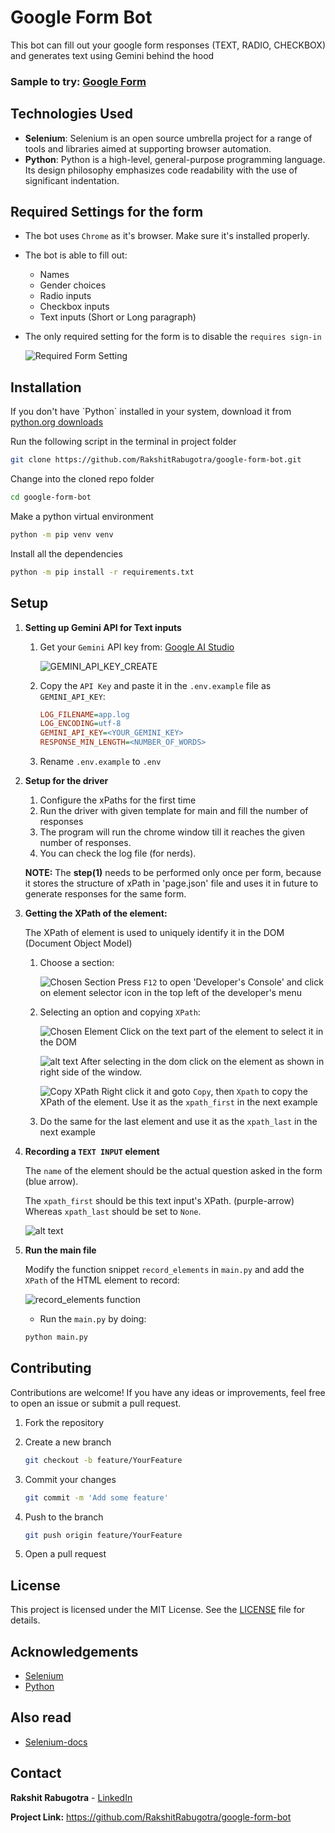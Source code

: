 # Google Form Bot

<p align="justify">This bot can fill out your google form responses (TEXT, RADIO, CHECKBOX) and generates text using Gemini behind the hood</p>

### Sample to try: [Google Form](https://forms.gle/HucQVYPoUvxEHGVr9)


## Technologies Used

- **Selenium**: Selenium is an open source umbrella project for a range of tools and libraries aimed at supporting browser automation.
- **Python**: Python is a high-level, general-purpose programming language. Its design philosophy emphasizes code readability with the use of significant indentation.


## Required Settings for the form

- The bot uses `Chrome` as it's browser. Make sure it's installed properly.

- The bot is able to fill out:

    <ul>
    <li>Names</li>
    <li>Gender choices</li>
    <li>Radio inputs</li>
    <li>Checkbox inputs</li>
    <li>Text inputs (Short or Long paragraph)</li>
    </ul>

- The only required setting for the form is to disable the `requires sign-in`

  ![Required Form Setting](docs/required-form-setting.png)

## Installation

<p>If you don't have `Python` installed in your system, download it from <a href='https://python.org/downloads'>python.org downloads</a></p>

Run the following script in the terminal in project folder

```bash
git clone https://github.com/RakshitRabugotra/google-form-bot.git
```

Change into the cloned repo folder

```bash
cd google-form-bot
```

Make a python virtual environment

```bash
python -m pip venv venv
```

Install all the dependencies

```bash
python -m pip install -r requirements.txt
```

## Setup

1. **Setting up Gemini API for Text inputs**
   1. Get your `Gemini` API key from: [Google AI Studio]("https://aistudio.google.com/app/apikey)

      ![GEMINI_API_KEY_CREATE](docs/image.png)

   2. Copy the `API Key` and paste it in the `.env.example` file as `GEMINI_API_KEY`:

      ```ini
      LOG_FILENAME=app.log
      LOG_ENCODING=utf-8
      GEMINI_API_KEY=<YOUR_GEMINI_KEY>
      RESPONSE_MIN_LENGTH=<NUMBER_OF_WORDS>
      ```
   3. Rename `.env.example` to `.env`

2. **Setup for the driver**
   1. Configure the xPaths for the first time
   2. Run the driver with given template for main and fill the number of responses
   3. The program will run the chrome window till it reaches the given number of responses.
   4. You can check the log file (for nerds).

   **NOTE:** The **step(1)** needs to be performed only once per form, because it stores the structure of
   xPath in 'page.json' file and uses it in future to generate responses for the same form.

3. **Getting the XPath of the element:**

   The XPath of element is used to uniquely identify it in the DOM (Document Object Model)

   1. Choose a section:

      ![Chosen Section](docs/chosen-section.png)
      Press `F12` to open 'Developer's Console' and click on element selector icon in the top left of the developer's menu

   2. Selecting an option and copying `XPath`:

      ![Chosen Element](docs/chosen-element.png)
      Click on the text part of the element to select it in the DOM

      ![alt text](docs/dom-selection.png)
      After selecting in the dom click on the element as shown in right side of the window.

      ![Copy XPath](docs/copy-xpath.png)
      Right click it and goto `Copy`, then `Xpath` to copy the XPath of the element. Use it as the `xpath_first` in the next example

   3. Do the same for the last element and use it as the `xpath_last` in the next example

4. **Recording a `TEXT INPUT` element**

   The `name` of the element should be the actual question asked in the form (blue arrow).

   The `xpath_first` should be this text input's XPath. (purple-arrow) <br/>Whereas `xpath_last` should be set to `None`.

   ![alt text](docs/text-input.png)

5. **Run the main file**

   Modify the function snippet `record_elements` in `main.py` and add the `XPath` of the HTML element to record:

   ![record_elements function](docs/record-elements.png)

   - Run the `main.py` by doing:
   ```bash
   python main.py
   ```

## Contributing

Contributions are welcome! If you have any ideas or improvements, feel free to open an issue or submit a pull request.

1. Fork the repository
2. Create a new branch

   ```bash
   git checkout -b feature/YourFeature
   ```

3. Commit your changes
   ```bash
   git commit -m 'Add some feature'
   ```
4. Push to the branch
   ```bash
   git push origin feature/YourFeature
   ```
5. Open a pull request

## License

This project is licensed under the MIT License. See the [LICENSE](https://github.com/RakshitRabugotra/google-form-bot/blob/main/LICENSE) file for details.

## Acknowledgements

- [Selenium](https://www.selenium.dev/)
- [Python](https://python.org/)

## Also read
- [Selenium-docs](https://selenium-python.readthedocs.io/)

## Contact

**Rakshit Rabugotra** - [LinkedIn](https://www.linkedin.com/in/rakshit-rabugotra-a29b5821a/)

**Project Link:** https://github.com/RakshitRabugotra/google-form-bot
